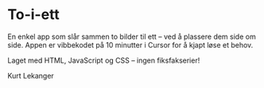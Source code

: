 # To-i-ett

En enkel app som slår sammen to bilder til ett – ved å plassere dem side om side.
Appen er vibbekodet på 10 minutter i Cursor for å kjapt løse et behov.

Laget med HTML, JavaScript og CSS – ingen fiksfakserier!

Kurt Lekanger
